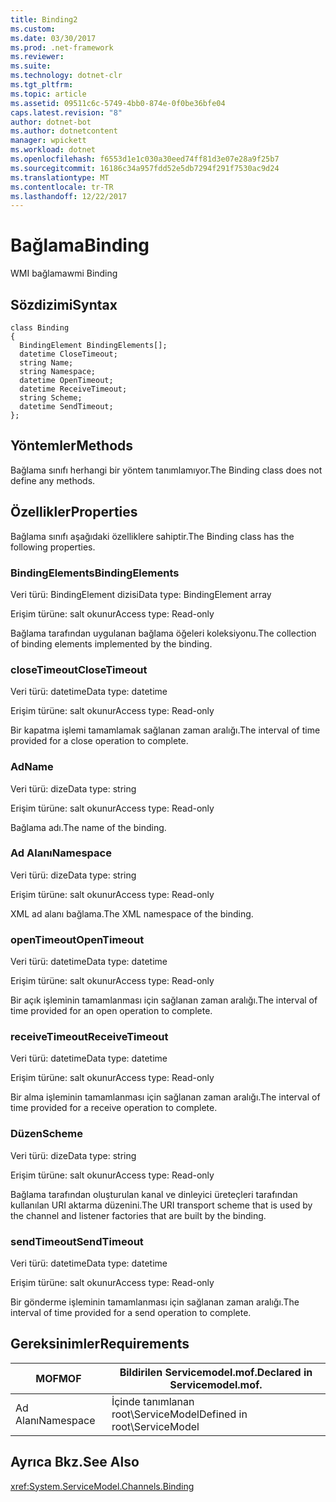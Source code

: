 ```yaml
---
title: Binding2
ms.custom: 
ms.date: 03/30/2017
ms.prod: .net-framework
ms.reviewer: 
ms.suite: 
ms.technology: dotnet-clr
ms.tgt_pltfrm: 
ms.topic: article
ms.assetid: 09511c6c-5749-4bb0-874e-0f0be36bfe04
caps.latest.revision: "8"
author: dotnet-bot
ms.author: dotnetcontent
manager: wpickett
ms.workload: dotnet
ms.openlocfilehash: f6553d1e1c030a30eed74ff81d3e07e28a9f25b7
ms.sourcegitcommit: 16186c34a957fdd52e5db7294f291f7530ac9d24
ms.translationtype: MT
ms.contentlocale: tr-TR
ms.lasthandoff: 12/22/2017
---
```

# <a name="binding"></a><span data-ttu-id="2bf61-102">Bağlama</span><span class="sxs-lookup"><span data-stu-id="2bf61-102">Binding</span></span>
<span data-ttu-id="2bf61-103">WMI bağlama</span><span class="sxs-lookup"><span data-stu-id="2bf61-103">wmi Binding</span></span>  
  
## <a name="syntax"></a><span data-ttu-id="2bf61-104">Sözdizimi</span><span class="sxs-lookup"><span data-stu-id="2bf61-104">Syntax</span></span>  
  
```  
class Binding  
{  
  BindingElement BindingElements[];  
  datetime CloseTimeout;  
  string Name;  
  string Namespace;  
  datetime OpenTimeout;  
  datetime ReceiveTimeout;  
  string Scheme;  
  datetime SendTimeout;  
};  
```  
  
## <a name="methods"></a><span data-ttu-id="2bf61-105">Yöntemler</span><span class="sxs-lookup"><span data-stu-id="2bf61-105">Methods</span></span>  
 <span data-ttu-id="2bf61-106">Bağlama sınıfı herhangi bir yöntem tanımlamıyor.</span><span class="sxs-lookup"><span data-stu-id="2bf61-106">The Binding class does not define any methods.</span></span>  
  
## <a name="properties"></a><span data-ttu-id="2bf61-107">Özellikler</span><span class="sxs-lookup"><span data-stu-id="2bf61-107">Properties</span></span>  
 <span data-ttu-id="2bf61-108">Bağlama sınıfı aşağıdaki özelliklere sahiptir.</span><span class="sxs-lookup"><span data-stu-id="2bf61-108">The Binding class has the following properties.</span></span>  
  
### <a name="bindingelements"></a><span data-ttu-id="2bf61-109">BindingElements</span><span class="sxs-lookup"><span data-stu-id="2bf61-109">BindingElements</span></span>  
 <span data-ttu-id="2bf61-110">Veri türü: BindingElement dizisi</span><span class="sxs-lookup"><span data-stu-id="2bf61-110">Data type: BindingElement array</span></span>  
  
 <span data-ttu-id="2bf61-111">Erişim türüne: salt okunur</span><span class="sxs-lookup"><span data-stu-id="2bf61-111">Access type: Read-only</span></span>  
  
 <span data-ttu-id="2bf61-112">Bağlama tarafından uygulanan bağlama öğeleri koleksiyonu.</span><span class="sxs-lookup"><span data-stu-id="2bf61-112">The collection of binding elements implemented by the binding.</span></span>  
  
### <a name="closetimeout"></a><span data-ttu-id="2bf61-113">closeTimeout</span><span class="sxs-lookup"><span data-stu-id="2bf61-113">CloseTimeout</span></span>  
 <span data-ttu-id="2bf61-114">Veri türü: datetime</span><span class="sxs-lookup"><span data-stu-id="2bf61-114">Data type: datetime</span></span>  
  
 <span data-ttu-id="2bf61-115">Erişim türüne: salt okunur</span><span class="sxs-lookup"><span data-stu-id="2bf61-115">Access type: Read-only</span></span>  
  
 <span data-ttu-id="2bf61-116">Bir kapatma işlemi tamamlamak sağlanan zaman aralığı.</span><span class="sxs-lookup"><span data-stu-id="2bf61-116">The interval of time provided for a close operation to complete.</span></span>  
  
### <a name="name"></a><span data-ttu-id="2bf61-117">Ad</span><span class="sxs-lookup"><span data-stu-id="2bf61-117">Name</span></span>  
 <span data-ttu-id="2bf61-118">Veri türü: dize</span><span class="sxs-lookup"><span data-stu-id="2bf61-118">Data type: string</span></span>  
  
 <span data-ttu-id="2bf61-119">Erişim türüne: salt okunur</span><span class="sxs-lookup"><span data-stu-id="2bf61-119">Access type: Read-only</span></span>  
  
 <span data-ttu-id="2bf61-120">Bağlama adı.</span><span class="sxs-lookup"><span data-stu-id="2bf61-120">The name of the binding.</span></span>  
  
### <a name="namespace"></a><span data-ttu-id="2bf61-121">Ad Alanı</span><span class="sxs-lookup"><span data-stu-id="2bf61-121">Namespace</span></span>  
 <span data-ttu-id="2bf61-122">Veri türü: dize</span><span class="sxs-lookup"><span data-stu-id="2bf61-122">Data type: string</span></span>  
  
 <span data-ttu-id="2bf61-123">Erişim türüne: salt okunur</span><span class="sxs-lookup"><span data-stu-id="2bf61-123">Access type: Read-only</span></span>  
  
 <span data-ttu-id="2bf61-124">XML ad alanı bağlama.</span><span class="sxs-lookup"><span data-stu-id="2bf61-124">The XML namespace of the binding.</span></span>  
  
### <a name="opentimeout"></a><span data-ttu-id="2bf61-125">openTimeout</span><span class="sxs-lookup"><span data-stu-id="2bf61-125">OpenTimeout</span></span>  
 <span data-ttu-id="2bf61-126">Veri türü: datetime</span><span class="sxs-lookup"><span data-stu-id="2bf61-126">Data type: datetime</span></span>  
  
 <span data-ttu-id="2bf61-127">Erişim türüne: salt okunur</span><span class="sxs-lookup"><span data-stu-id="2bf61-127">Access type: Read-only</span></span>  
  
 <span data-ttu-id="2bf61-128">Bir açık işleminin tamamlanması için sağlanan zaman aralığı.</span><span class="sxs-lookup"><span data-stu-id="2bf61-128">The interval of time provided for an open operation to complete.</span></span>  
  
### <a name="receivetimeout"></a><span data-ttu-id="2bf61-129">receiveTimeout</span><span class="sxs-lookup"><span data-stu-id="2bf61-129">ReceiveTimeout</span></span>  
 <span data-ttu-id="2bf61-130">Veri türü: datetime</span><span class="sxs-lookup"><span data-stu-id="2bf61-130">Data type: datetime</span></span>  
  
 <span data-ttu-id="2bf61-131">Erişim türüne: salt okunur</span><span class="sxs-lookup"><span data-stu-id="2bf61-131">Access type: Read-only</span></span>  
  
 <span data-ttu-id="2bf61-132">Bir alma işleminin tamamlanması için sağlanan zaman aralığı.</span><span class="sxs-lookup"><span data-stu-id="2bf61-132">The interval of time provided for a receive operation to complete.</span></span>  
  
### <a name="scheme"></a><span data-ttu-id="2bf61-133">Düzen</span><span class="sxs-lookup"><span data-stu-id="2bf61-133">Scheme</span></span>  
 <span data-ttu-id="2bf61-134">Veri türü: dize</span><span class="sxs-lookup"><span data-stu-id="2bf61-134">Data type: string</span></span>  
  
 <span data-ttu-id="2bf61-135">Erişim türüne: salt okunur</span><span class="sxs-lookup"><span data-stu-id="2bf61-135">Access type: Read-only</span></span>  
  
 <span data-ttu-id="2bf61-136">Bağlama tarafından oluşturulan kanal ve dinleyici üreteçleri tarafından kullanılan URI aktarma düzenini.</span><span class="sxs-lookup"><span data-stu-id="2bf61-136">The URI transport scheme that is used by the channel and listener factories that are built by the binding.</span></span>  
  
### <a name="sendtimeout"></a><span data-ttu-id="2bf61-137">sendTimeout</span><span class="sxs-lookup"><span data-stu-id="2bf61-137">SendTimeout</span></span>  
 <span data-ttu-id="2bf61-138">Veri türü: datetime</span><span class="sxs-lookup"><span data-stu-id="2bf61-138">Data type: datetime</span></span>  
  
 <span data-ttu-id="2bf61-139">Erişim türüne: salt okunur</span><span class="sxs-lookup"><span data-stu-id="2bf61-139">Access type: Read-only</span></span>  
  
 <span data-ttu-id="2bf61-140">Bir gönderme işleminin tamamlanması için sağlanan zaman aralığı.</span><span class="sxs-lookup"><span data-stu-id="2bf61-140">The interval of time provided for a send operation to complete.</span></span>  
  
## <a name="requirements"></a><span data-ttu-id="2bf61-141">Gereksinimler</span><span class="sxs-lookup"><span data-stu-id="2bf61-141">Requirements</span></span>  
  
|<span data-ttu-id="2bf61-142">MOF</span><span class="sxs-lookup"><span data-stu-id="2bf61-142">MOF</span></span>|<span data-ttu-id="2bf61-143">Bildirilen Servicemodel.mof.</span><span class="sxs-lookup"><span data-stu-id="2bf61-143">Declared in Servicemodel.mof.</span></span>|  
|---------|-----------------------------------|  
|<span data-ttu-id="2bf61-144">Ad Alanı</span><span class="sxs-lookup"><span data-stu-id="2bf61-144">Namespace</span></span>|<span data-ttu-id="2bf61-145">İçinde tanımlanan root\ServiceModel</span><span class="sxs-lookup"><span data-stu-id="2bf61-145">Defined in root\ServiceModel</span></span>|  
  
## <a name="see-also"></a><span data-ttu-id="2bf61-146">Ayrıca Bkz.</span><span class="sxs-lookup"><span data-stu-id="2bf61-146">See Also</span></span>  
 <xref:System.ServiceModel.Channels.Binding>
